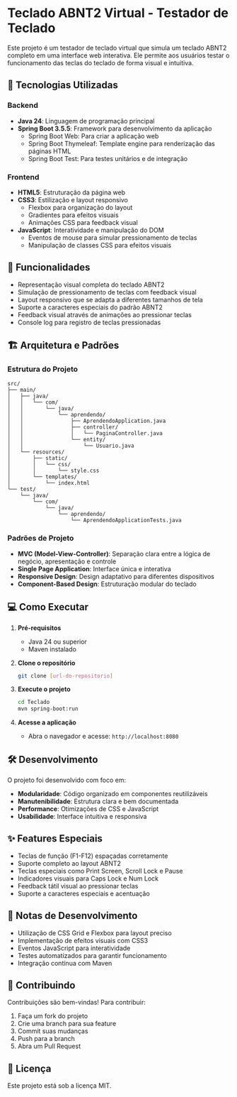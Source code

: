 # Teclado ABNT2 Virtual - Testador de Teclado

Este projeto é um testador de teclado virtual que simula um teclado ABNT2 completo em uma interface web interativa. Ele permite aos usuários testar o funcionamento das teclas do teclado de forma visual e intuitiva.

## 🚀 Tecnologias Utilizadas

### Backend
- **Java 24**: Linguagem de programação principal
- **Spring Boot 3.5.5**: Framework para desenvolvimento da aplicação
  - Spring Boot Web: Para criar a aplicação web
  - Spring Boot Thymeleaf: Template engine para renderização das páginas HTML
  - Spring Boot Test: Para testes unitários e de integração

### Frontend
- **HTML5**: Estruturação da página web
- **CSS3**: Estilização e layout responsivo
  - Flexbox para organização do layout
  - Gradientes para efeitos visuais
  - Animações CSS para feedback visual
- **JavaScript**: Interatividade e manipulação do DOM
  - Eventos de mouse para simular pressionamento de teclas
  - Manipulação de classes CSS para efeitos visuais

## 🎯 Funcionalidades

- Representação visual completa do teclado ABNT2
- Simulação de pressionamento de teclas com feedback visual
- Layout responsivo que se adapta a diferentes tamanhos de tela
- Suporte a caracteres especiais do padrão ABNT2
- Feedback visual através de animações ao pressionar teclas
- Console log para registro de teclas pressionadas

## 🏗️ Arquitetura e Padrões

### Estrutura do Projeto
```
src/
├── main/
│   ├── java/
│   │   └── com/
│   │       └── java/
│   │           └── aprendendo/
│   │               ├── AprendendoApplication.java
│   │               ├── controller/
│   │               │   └── PaginaController.java
│   │               └── entity/
│   │                   └── Usuario.java
│   └── resources/
│       ├── static/
│       │   └── css/
│       │       └── style.css
│       └── templates/
│           └── index.html
└── test/
    └── java/
        └── com/
            └── java/
                └── aprendendo/
                    └── AprendendoApplicationTests.java
```

### Padrões de Projeto
- **MVC (Model-View-Controller)**: Separação clara entre a lógica de negócio, apresentação e controle
- **Single Page Application**: Interface única e interativa
- **Responsive Design**: Design adaptativo para diferentes dispositivos
- **Component-Based Design**: Estruturação modular do teclado

## 💻 Como Executar

1. **Pré-requisitos**
   - Java 24 ou superior
   - Maven instalado

2. **Clone o repositório**
   ```bash
   git clone [url-do-repositorio]
   ```

3. **Execute o projeto**
   ```bash
   cd Teclado
   mvn spring-boot:run
   ```

4. **Acesse a aplicação**
   - Abra o navegador e acesse: `http://localhost:8080`

## 🛠️ Desenvolvimento

O projeto foi desenvolvido com foco em:
- **Modularidade**: Código organizado em componentes reutilizáveis
- **Manutenibilidade**: Estrutura clara e bem documentada
- **Performance**: Otimizações de CSS e JavaScript
- **Usabilidade**: Interface intuitiva e responsiva

## ✨ Features Especiais

- Teclas de função (F1-F12) espaçadas corretamente
- Suporte completo ao layout ABNT2
- Teclas especiais como Print Screen, Scroll Lock e Pause
- Indicadores visuais para Caps Lock e Num Lock
- Feedback tátil visual ao pressionar teclas
- Suporte a caracteres especiais e acentuação

## 📝 Notas de Desenvolvimento

- Utilização de CSS Grid e Flexbox para layout preciso
- Implementação de efeitos visuais com CSS3
- Eventos JavaScript para interatividade
- Testes automatizados para garantir funcionamento
- Integração contínua com Maven

## 🤝 Contribuindo

Contribuições são bem-vindas! Para contribuir:
1. Faça um fork do projeto
2. Crie uma branch para sua feature
3. Commit suas mudanças
4. Push para a branch
5. Abra um Pull Request

## 📄 Licença

Este projeto está sob a licença MIT.